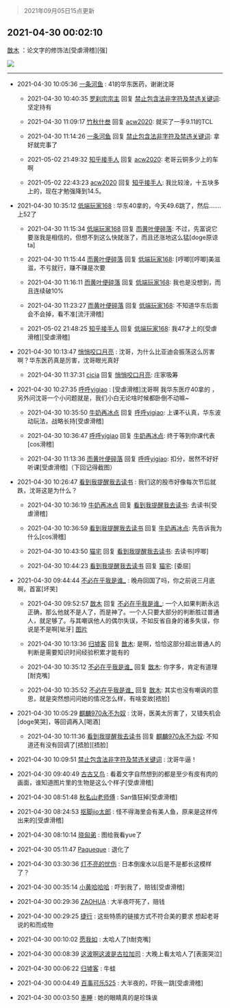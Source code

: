 > 2021年09月05日15点更新
<link rel="stylesheet" href="https://cdn.jsdelivr.net/gh/taotie6/sampleJSON@main/css/photo_show.css">


 ## 2021-04-30 00:02:10 

 [㪚木](https://www.coolapk.com/feed/26653352?shareKey=YzZkMjQ4ZjY2OGYxNjEzMTc3ZWQ~) ：论文字的修饰法[受虐滑稽][强] 

<div class="album">
<img class="img-item" src="http://image.coolapk.com/feed/2021/0430/00/1081091_95552bed_2129_1552@1170x2618.jpeg" />
</div>

 ------- 

- 2021-04-30 10:05:36 [一条河鱼](uid=1797408) : 41的华东医药，谢谢沈哥 

    - 2021-04-30 10:40:35 [罗刹宗宗主](uid=1080167) 回复 [禁止包含法非字符及禁违关键词](uid=568901): 坚定持有 

    - 2021-04-30 11:09:17 [竹秋什叁](uid=2319428) 回复 [acw2020](uid=6251124): 就买了一手9.11的TCL 

    - 2021-04-30 11:14:26 [一条河鱼](uid=1797408) 回复 [禁止包含法非字符及禁违关键词](uid=568901): 拿好就完事了 

    - 2021-05-02 21:49:32 [知乎接手人](uid=1785267) 回复 [acw2020](uid=6251124): 老哥云铜多少上的车啊 

    - 2021-05-02 22:43:23 [acw2020](uid=6251124) 回复 [知乎接手人](uid=1785267): 我比较淦，十五块多上的，现在才勉强降到14.5。 

- 2021-04-30 10:35:12 [低端玩家168](uid=3759433) : 华东40拿的，今天49.6跳了，然后…….上52了 

    - 2021-04-30 11:15:34 [低端玩家168](uid=3759433) 回复 [而黄叶便碎落](uid=2845514): 不过，先富说它要涨我是相信的，但想不到这么快就涨了，而且还涨地这么猛[doge原谅ta] 

    - 2021-04-30 11:15:44 [而黄叶便碎落](uid=2845514) 回复 [低端玩家168](uid=3759433): [哼唧][哼唧]美滋滋，不亏就行，赚不赚是次要 

    - 2021-04-30 11:16:11 [而黄叶便碎落](uid=2845514) 回复 [低端玩家168](uid=3759433): 我也是没想到，而且连续破10% 

    - 2021-04-30 11:23:27 [而黄叶便碎落](uid=2845514) 回复 [低端玩家168](uid=3759433): 不知道华东后面会不会掉，看不准[流汗滑稽] 

    - 2021-05-02 21:48:25 [知乎接手人](uid=1785267) 回复 [低端玩家168](uid=3759433): 我47才上的[受虐滑稽][受虐滑稽] 

- 2021-04-30 10:13:47 [悄悄咬口月亮](uid=1924889) : 沈哥，为什么比亚迪会振荡这么厉害啊？华东医药真是厉害，沈哥眼光真好 

    - 2021-04-30 11:37:31 [cicia](uid=6177749) 回复 [悄悄咬口月亮](uid=1924889): 庄家吸筹 

- 2021-04-30 10:27:35 [呼呼yigiao](uid=3884903) : [受虐滑稽]沈哥啊 我华东医疗40拿的 ，另外问沈哥一个小问题就是，我们小白无论啥时候都卧倒不动嘛~ 

    - 2021-04-30 10:35:50 [牛奶再冰点](uid=3069237) 回复 [呼呼yigiao](uid=3884903): 上课不认真，华东波动玩法，战略长持[受虐滑稽] 

    - 2021-04-30 10:36:47 [呼呼yigiao](uid=3884903) 回复 [牛奶再冰点](uid=3069237): 终于等到你课代表[cos滑稽] 

    - 2021-04-30 11:13:36 [而黄叶便碎落](uid=2845514) 回复 [呼呼yigiao](uid=3884903): 扣分，居然不好好听课[受虐滑稽]（下回记得截图） 

- 2021-04-30 10:26:47 [看到我提醒我去读书](uid=2577914) : 我们这的股市好像每次节后就跌，沈哥这是为什么？ 

    - 2021-04-30 10:36:19 [牛奶再冰点](uid=3069237) 回复 [看到我提醒我去读书](uid=2577914): 去读书[受虐滑稽] 

    - 2021-04-30 10:36:59 [看到我提醒我去读书](uid=2577914) 回复 [牛奶再冰点](uid=3069237): 先告诉我为什么[cos滑稽] 

    - 2021-04-30 10:43:50 [猫宅](uid=1626064) 回复 [看到我提醒我去读书](uid=2577914): 去读书[哼唧] 

    - 2021-04-30 10:44:23 [看到我提醒我去读书](uid=2577914) 回复 [猫宅](uid=1626064): [委屈] 

- 2021-04-30 09:44:44 [不必在乎我是谁_](uid=1545923) : 晚舟回国了吗，你之前说三月底啊，首富[坏笑] 

    - 2021-04-30 09:52:57 [㪚木](uid=1081091) 回复 [不必在乎我是谁_](uid=1545923): 一个人如果判断永远正确，那么他就不是人了，而是神了。一个人只要大部分的判断胜过普通人，就足够了。与其嘲讽他人的偶尔失误，不如反省自身的诸多失误，你说是不是啊[呲牙] [图片](http://image.coolapk.com/feed/2018/1217/07/1081091_1545003920_5732@216x196.gif)

    - 2021-04-30 10:13:36 [归墟客](uid=3287587) 回复 [㪚木](uid=1081091): 是啊，恰恰这部分超出普通人的判断是需要知识时间经验积累才能有的 

    - 2021-04-30 10:35:12 [不必在乎我是谁_](uid=1545923) 回复 [㪚木](uid=1081091): 你字多，肯定有道理[耐克嘴] 

    - 2021-04-30 10:35:52 [不必在乎我是谁_](uid=1545923) 回复 [㪚木](uid=1081091): 其实也没有嘲讽的意思，就是突然想问问她的情况怎么样，有啥变故[捂脸] 

- 2021-04-30 10:05:29 [麒麟970永不为奴](uid=3363987) : 沈哥，医美太厉害了，又错失机会[doge笑哭]，等回调再入[喝酒] 

    - 2021-04-30 10:11:36 [看到我提醒我去读书](uid=2577914) 回复 [麒麟970永不为奴](uid=3363987): 不知道还有没有回调了[捂脸][捂脸] 

- 2021-04-30 10:09:51 [禁止包含法非字符及禁违关键词](uid=568901) : 沈哥牛逼！ 

- 2021-04-30 09:40:49 [古古又鸟](uid=1049013) : 看着文字自然想到的都是至少有皮有肉的画面，谁知道图片里的生物是这么个样子[受虐滑稽] 

- 2021-04-30 08:51:48 [秋名山老师傅](uid=2775928) : San值狂掉[受虐滑稽] 

- 2021-04-30 08:24:53 [抠脚jio太郎](uid=3743725) : 怪不得海里会有美人鱼，原来是这样传出来的[受虐滑稽] 

- 2021-04-30 08:10:14 [晓匈弟](uid=1595807) : 图给我看yue了 

- 2021-04-30 05:11:47 [Paqueque](uid=685582) : 退化了 

- 2021-04-30 03:30:36 [灯不亮的忧伤](uid=2715037) : 日本倒废水以后是不是都长这模样了？ 

- 2021-04-30 00:35:14 [小黄哈哈哈](uid=2009157) : 吓到我了，赔钱[受虐滑稽] 

- 2021-04-30 00:29:36 [ZAOHUA](uid=1930793) : 大半夜吓死了，赔钱 

- 2021-04-30 00:29:25 [捷行](uid=1629443) : 这些特质的链接方式不符合美的要求  想起老哥说的和而成物 

- 2021-04-30 00:10:02 [愿我如](uid=3364757) : 太哈人了[t耐克嘴] 

- 2021-04-30 00:08:39 [这波啊这波是古拉加司](uid=3369995) : 大晚上看太哈人了[表面哭泣] 

- 2021-04-30 00:06:22 [归墟客](uid=3287587) : 牛蛙 

- 2021-04-30 00:04:49 [百事可乐525](uid=3064705) : 大半夜的，吓我一跳[受虐滑稽] 

- 2021-04-30 00:03:50 [栆睡](uid=2246713) : 她的眼睛真的是珍珠诶 

